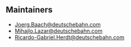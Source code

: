 ## Maintainers

- Joerg.Baach@deutschebahn.com
- Mihajlo.Lazar@deutschebahn.com
- Ricardo-Gabriel.Herdt@deutschebahn.com